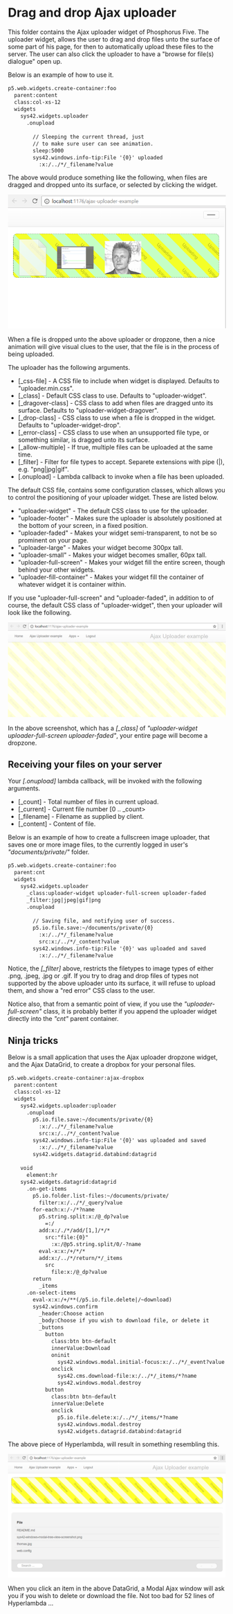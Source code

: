 Drag and drop Ajax uploader
========

This folder contains the Ajax uploader widget of Phosphorus Five. The uploader widget, allows the user to drag and drop files
unto the surface of some part of his page, for then to automatically upload these files to the server. The user can also click the uploader
to have a "browse for file(s) dialogue" open up.

Below is an example of how to use it.

```
p5.web.widgets.create-container:foo
  parent:content
  class:col-xs-12
  widgets
    sys42.widgets.uploader
      .onupload

        // Sleeping the current thread, just 
        // to make sure user can see animation.
        sleep:5000
        sys42.windows.info-tip:File '{0}' uploaded
          :x:/../*/_filename?value
```

The above would produce something like the following, when files are dragged and dropped unto its surface, or selected by clicking the widget.

![alt tag](screenshots/ajax-uploader-example-screenshot.png)

When a file is dropped unto the above uploader or dropzone, then a nice animation will give visual clues to the user, that the file is in the
process of being uploaded.

The uploader has the following arguments.

* [_css-file] - A CSS file to include when widget is displayed. Defaults to "uploader.min.css".
* [_class] - Default CSS class to use. Defaults to "uploader-widget".
* [_dragover-class] - CSS class to add when files are dragged unto its surface. Defaults to "uploader-widget-dragover".
* [_drop-class] - CSS class to use when a file is dropped in the widget. Defaults to "uploader-widget-drop".
* [_error-class] - CSS class to use when an unsupported file type, or something similar, is dragged unto its surface.
* [_allow-multiple] - If true, multiple files can be uploaded at the same time.
* [_filter] - Filter for file types to accept. Separete extensions with pipe (|), e.g. "png|jpg|gif".
* [.onupload] - Lambda callback to invoke when a file has been uploaded.

The default CSS file, contains some configuration classes, which allows you to control the positioning of your uploader widget. These are listed below.

* "uploader-widget" - The default CSS class to use for the uploader.
* "uploader-footer" - Makes sure the uploader is absolutely positioned at the bottom of your screen, in a fixed position.
* "uploader-faded" - Makes your widget semi-transparent, to not be so prominent on your page.
* "uploader-large" - Makes your widget become 300px tall.
* "uploader-small" - Makes your widget becomes smaller, 60px tall.
* "uploader-full-screen" - Makes your widget fill the entire screen, though behind your other widgets.
* "uploader-fill-container" - Makes your widget fill the container of whatever widget it is container within.

If you use "uploader-full-screen" and "uploader-faded", in addition to of course, the default CSS class of "uploader-widget", then your uploader
will look like the following.

![alt tag](screenshots/ajax-uploader-example-screenshot-fullscreen.png)

In the above screenshot, which has a *[_class]* of _"uploader-widget uploader-full-screen uploader-faded"_, your entire page will become a dropzone.

## Receiving your files on your server

Your *[.onupload]* lambda callback, will be invoked with the following arguments.

* [_count] - Total number of files in current upload.
* [_current] - Current file number [0 .. _count>
* [_filename] - Filename as supplied by client.
* [_content] - Content of file.

Below is an example of how to create a fullscreen image uploader, that saves one or more image files, to the currently logged in 
user's _"documents/private/"_ folder.

```
p5.web.widgets.create-container:foo
  parent:cnt
  widgets
    sys42.widgets.uploader
      _class:uploader-widget uploader-full-screen uploader-faded
      _filter:jpg|jpeg|gif|png
      .onupload

        // Saving file, and notifying user of success.
        p5.io.file.save:~/documents/private/{0}
          :x:/../*/_filename?value
          src:x:/../*/_content?value
        sys42.windows.info-tip:File '{0}' was uploaded and saved
          :x:/../*/_filename?value
```

Notice, the *[_filter]* above, restricts the filetypes to image types of either .png, .jpeg, .jpg or .gif. If 
you try to drag and drop files of types not supported by the above uploader unto its surface, it will refuse
to upload them, and show a "red error" CSS class to the user.

Notice also, that from a semantic point of view, if you use the _"uploader-full-screen"_ class, it is probably
better if you append the uploader widget directly into the _"cnt"_ parent container.

## Ninja tricks

Below is a small application that uses the Ajax uploader dropzone widget, and the Ajax DataGrid, to create a dropbox for your personal files.

```
p5.web.widgets.create-container:ajax-dropbox
  parent:content
  class:col-xs-12
  widgets
    sys42.widgets.uploader:uploader
      .onupload
        p5.io.file.save:~/documents/private/{0}
          :x:/../*/_filename?value
          src:x:/../*/_content?value
        sys42.windows.info-tip:File '{0}' was uploaded and saved
          :x:/../*/_filename?value
        sys42.widgets.datagrid.databind:datagrid

    void
      element:hr
    sys42.widgets.datagrid:datagrid
      .on-get-items
        p5.io.folder.list-files:~/documents/private/
          filter:x:/../*/_query?value
        for-each:x:/-/*?name
          p5.string.split:x:/@_dp?value
            =:/
          add:x:/./*/add/[1,]/*/*
            src:"file:{0}"
              :x:/@p5.string.split/0/-?name
          eval-x:x:/+/*/*
          add:x:/../*/return/*/_items
            src
              file:x:/@_dp?value
        return
          _items
      .on-select-items
        eval-x:x:/+/**(/p5.io.file.delete|/~download)
        sys42.windows.confirm
          _header:Choose action
          _body:Choose if you wish to download file, or delete it
          _buttons
            button
              class:btn btn-default
              innerValue:Download
              oninit
                sys42.windows.modal.initial-focus:x:/../*/_event?value
              onclick
                sys42.cms.download-file:x:/../*/_items/*?name
                sys42.windows.modal.destroy
            button
              class:btn btn-default
              innerValue:Delete
              onclick
                p5.io.file.delete:x:/../*/_items/*?name
                sys42.windows.modal.destroy
                sys42.widgets.datagrid.databind:datagrid
```

The above piece of Hyperlambda, will result in something resembling this.

![alt tag](screenshots/ajax-dropbox-example-screenshot.png)

When you click an item in the above DataGrid, a Modal Ajax window will ask you if you wish to delete or download the file. Not too bad for 52 
lines of Hyperlambda ...
